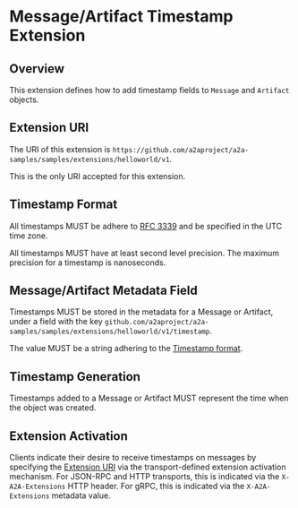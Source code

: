 # Message/Artifact Timestamp Extension

## Overview

This extension defines how to add timestamp fields to `Message` and `Artifact`
objects.

## Extension URI

The URI of this extension is `https://github.com/a2aproject/a2a-samples/samples/extensions/helloworld/v1`.

This is the only URI accepted for this extension.

## Timestamp Format

All timestamps MUST be adhere to
[RFC 3339](https://datatracker.ietf.org/doc/html/rfc3339) and be specified in
the UTC time zone.

All timestamps MUST have at least second level precision. The maximum precision
for a timestamp is nanoseconds.

## Message/Artifact Metadata Field

Timestamps MUST be stored in the metadata for a Message or Artifact, under a
field with the key `github.com/a2aproject/a2a-samples/samples/extensions/helloworld/v1/timestamp`.

The value MUST be a string adhering to the [Timestamp format](#timestamp-format).

## Timestamp Generation

Timestamps added to a Message or Artifact MUST represent the time when the
object was created.

## Extension Activation

Clients indicate their desire to receive timestamps on messages by specifying
the [Extension URI](#extension-uri) via the transport-defined extension
activation mechanism. For JSON-RPC and HTTP transports, this is indicated via
the `X-A2A-Extensions` HTTP header. For gRPC, this is indicated via the
`X-A2A-Extensions` metadata value.
